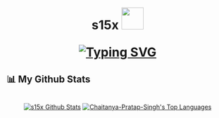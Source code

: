 <h1 align="center"><b>s15x </b><img src="https://media.discordapp.net/attachments/662342214348701755/1042162262389039246/s15newpfpwhite.png?width=676&height=300" width="50"</h1>
  
<p align="center">
<a href="https://git.io/typing-svg"><img src="https://readme-typing-svg.herokuapp.com?font=Fira+Code&weight=700&size=30&duration=6000&pause=1000&color=FFFFFF&width=435&lines=_______________________" alt="Typing SVG" /></a>
  </p>

## 📊 My Github Stats
  <p align="center">
  <br/>
    <a href="https://github.com/s15x/github-readme-stats"><img alt="s15x Github Stats" src="https://github-readme-stats.vercel.app/api?username=s15x&show_icons=true&count_private=true&theme=react&hide_border=true&bg_color=0D1117" /></a>
  <a href="https://github.com/Chaitanya-Pratap-Singh/github-readme-stats"><img alt="Chaitanya-Pratap-Singh's Top Languages" src="https://github-readme-stats.vercel.app/api/top-langs/?username=s15x&langs_count=8&count_private=true&layout=compact&theme=react&hide_border=true&bg_color=0D1117" /></a>
  <br/>
</p>
